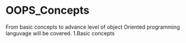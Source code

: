 # OOPS_Concepts

From basic concepts to advance level of object Oriented programming languvage will be covered.
1.Basic concepts 
